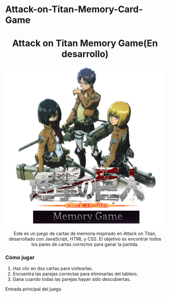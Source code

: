 # Attack-on-Titan-Memory-Card-Game
<h1 align="center">Attack on Titan Memory Game(En desarrollo) </h1>

<p align="center">
  <img src="imgLogo/imgLogo2.png" alt="Mi Logo" />
</p>
<p align="center">
Este es un juego de cartas de memoria inspirado en Attack on Titan, desarrollado con JavaScript, HTML y CSS. El objetivo es encontrar todos los pares de cartas correctos para ganar la partida.
 <h3>Cómo jugar</h3>
<ol>
  <li>Haz clic en dos cartas para voltearlas.</li>
  <li>Encuentra las parejas correctas para eliminarlas del tablero.</li>
  <li>Gana cuando todas las parejas hayan sido descubiertas.</li>
</ol>
</p>
<p aling="center>
  <img src="images/capture1.jpg" alt="menu"/>
  <figcaption>Entrada principal del juego</figcaption>
</p>
